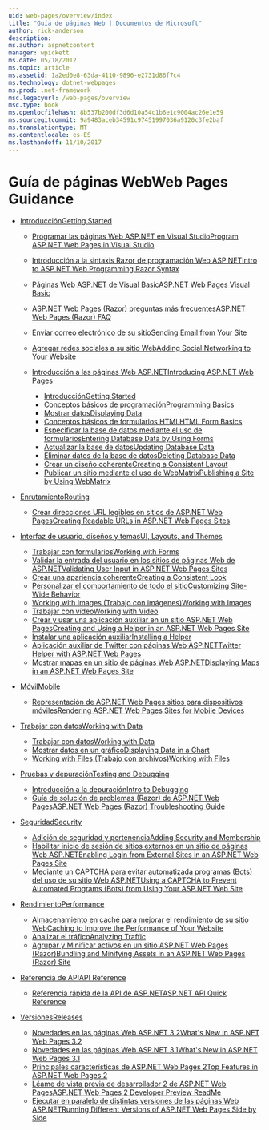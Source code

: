 ```yaml
---
uid: web-pages/overview/index
title: "Guía de páginas Web | Documentos de Microsoft"
author: rick-anderson
description: 
ms.author: aspnetcontent
manager: wpickett
ms.date: 05/18/2012
ms.topic: article
ms.assetid: 1a2ed0e8-63da-4110-9896-e2731d86f7c4
ms.technology: dotnet-webpages
ms.prod: .net-framework
msc.legacyurl: /web-pages/overview
msc.type: book
ms.openlocfilehash: 8b537b200df3d6d10a54c1b6e1c9004ac26e1e59
ms.sourcegitcommit: 9a9483aceb34591c97451997036a9120c3fe2baf
ms.translationtype: MT
ms.contentlocale: es-ES
ms.lasthandoff: 11/10/2017
---
```

<a name="web-pages-guidance"></a><span data-ttu-id="fa531-102">Guía de páginas Web</span><span class="sxs-lookup"><span data-stu-id="fa531-102">Web Pages Guidance</span></span>
====================
- [<span data-ttu-id="fa531-103">Introducción</span><span class="sxs-lookup"><span data-stu-id="fa531-103">Getting Started</span></span>](getting-started/index.md)

    - [<span data-ttu-id="fa531-104">Programar las páginas Web ASP.NET en Visual Studio</span><span class="sxs-lookup"><span data-stu-id="fa531-104">Program ASP.NET Web Pages in Visual Studio</span></span>](getting-started/program-asp-net-web-pages-in-visual-studio.md)
    - [<span data-ttu-id="fa531-105">Introducción a la sintaxis Razor de programación Web ASP.NET</span><span class="sxs-lookup"><span data-stu-id="fa531-105">Intro to ASP.NET Web Programming Razor Syntax</span></span>](getting-started/introducing-razor-syntax-c.md)
    - [<span data-ttu-id="fa531-106">Páginas Web ASP.NET de Visual Basic</span><span class="sxs-lookup"><span data-stu-id="fa531-106">ASP.NET Web Pages Visual Basic</span></span>](getting-started/introducing-razor-syntax-vb.md)
    - [<span data-ttu-id="fa531-107">ASP.NET Web Pages (Razor) preguntas más frecuentes</span><span class="sxs-lookup"><span data-stu-id="fa531-107">ASP.NET Web Pages (Razor) FAQ</span></span>](getting-started/aspnet-web-pages-razor-faq.md)
    - [<span data-ttu-id="fa531-108">Enviar correo electrónico de su sitio</span><span class="sxs-lookup"><span data-stu-id="fa531-108">Sending Email from Your Site</span></span>](getting-started/11-adding-email-to-your-web-site.md)
    - [<span data-ttu-id="fa531-109">Agregar redes sociales a su sitio Web</span><span class="sxs-lookup"><span data-stu-id="fa531-109">Adding Social Networking to Your Website</span></span>](getting-started/13-adding-social-networking-to-your-web-site.md)
    - [<span data-ttu-id="fa531-110">Introducción a las páginas Web ASP.NET</span><span class="sxs-lookup"><span data-stu-id="fa531-110">Introducing ASP.NET Web Pages</span></span>](getting-started/introducing-aspnet-web-pages-2/index.md)

        - [<span data-ttu-id="fa531-111">Introducción</span><span class="sxs-lookup"><span data-stu-id="fa531-111">Getting Started</span></span>](getting-started/introducing-aspnet-web-pages-2/getting-started.md)
        - [<span data-ttu-id="fa531-112">Conceptos básicos de programación</span><span class="sxs-lookup"><span data-stu-id="fa531-112">Programming Basics</span></span>](getting-started/introducing-aspnet-web-pages-2/intro-to-web-pages-programming.md)
        - [<span data-ttu-id="fa531-113">Mostrar datos</span><span class="sxs-lookup"><span data-stu-id="fa531-113">Displaying Data</span></span>](getting-started/introducing-aspnet-web-pages-2/displaying-data.md)
        - [<span data-ttu-id="fa531-114">Conceptos básicos de formularios HTML</span><span class="sxs-lookup"><span data-stu-id="fa531-114">HTML Form Basics</span></span>](getting-started/introducing-aspnet-web-pages-2/form-basics.md)
        - [<span data-ttu-id="fa531-115">Especificar la base de datos mediante el uso de formularios</span><span class="sxs-lookup"><span data-stu-id="fa531-115">Entering Database Data by Using Forms</span></span>](getting-started/introducing-aspnet-web-pages-2/entering-data.md)
        - [<span data-ttu-id="fa531-116">Actualizar la base de datos</span><span class="sxs-lookup"><span data-stu-id="fa531-116">Updating Database Data</span></span>](getting-started/introducing-aspnet-web-pages-2/updating-data.md)
        - [<span data-ttu-id="fa531-117">Eliminar datos de la base de datos</span><span class="sxs-lookup"><span data-stu-id="fa531-117">Deleting Database Data</span></span>](getting-started/introducing-aspnet-web-pages-2/deleting-data.md)
        - [<span data-ttu-id="fa531-118">Crear un diseño coherente</span><span class="sxs-lookup"><span data-stu-id="fa531-118">Creating a Consistent Layout</span></span>](getting-started/introducing-aspnet-web-pages-2/layouts.md)
        - [<span data-ttu-id="fa531-119">Publicar un sitio mediante el uso de WebMatrix</span><span class="sxs-lookup"><span data-stu-id="fa531-119">Publishing a Site by Using WebMatrix</span></span>](getting-started/introducing-aspnet-web-pages-2/publishing.md)
- [<span data-ttu-id="fa531-120">Enrutamiento</span><span class="sxs-lookup"><span data-stu-id="fa531-120">Routing</span></span>](routing/index.md)

    - [<span data-ttu-id="fa531-121">Crear direcciones URL legibles en sitios de ASP.NET Web Pages</span><span class="sxs-lookup"><span data-stu-id="fa531-121">Creating Readable URLs in ASP.NET Web Pages Sites</span></span>](routing/creating-readable-urls-in-aspnet-web-pages-sites.md)
- [<span data-ttu-id="fa531-122">Interfaz de usuario, diseños y temas</span><span class="sxs-lookup"><span data-stu-id="fa531-122">UI, Layouts, and Themes</span></span>](ui-layouts-and-themes/index.md)

    - [<span data-ttu-id="fa531-123">Trabajar con formularios</span><span class="sxs-lookup"><span data-stu-id="fa531-123">Working with Forms</span></span>](ui-layouts-and-themes/4-working-with-forms.md)
    - [<span data-ttu-id="fa531-124">Validar la entrada del usuario en los sitios de páginas Web de ASP.NET</span><span class="sxs-lookup"><span data-stu-id="fa531-124">Validating User Input in ASP.NET Web Pages Sites</span></span>](ui-layouts-and-themes/validating-user-input-in-aspnet-web-pages-sites.md)
    - [<span data-ttu-id="fa531-125">Crear una apariencia coherente</span><span class="sxs-lookup"><span data-stu-id="fa531-125">Creating a Consistent Look</span></span>](ui-layouts-and-themes/3-creating-a-consistent-look.md)
    - [<span data-ttu-id="fa531-126">Personalizar el comportamiento de todo el sitio</span><span class="sxs-lookup"><span data-stu-id="fa531-126">Customizing Site-Wide Behavior</span></span>](ui-layouts-and-themes/18-customizing-site-wide-behavior.md)
    - [<span data-ttu-id="fa531-127">Working with Images (Trabajo con imágenes)</span><span class="sxs-lookup"><span data-stu-id="fa531-127">Working with Images</span></span>](ui-layouts-and-themes/9-working-with-images.md)
    - [<span data-ttu-id="fa531-128">Trabajar con vídeo</span><span class="sxs-lookup"><span data-stu-id="fa531-128">Working with Video</span></span>](ui-layouts-and-themes/10-working-with-video.md)
    - [<span data-ttu-id="fa531-129">Crear y usar una aplicación auxiliar en un sitio ASP.NET Web Pages</span><span class="sxs-lookup"><span data-stu-id="fa531-129">Creating and Using a Helper in an ASP.NET Web Pages Site</span></span>](ui-layouts-and-themes/creating-and-using-a-helper-in-an-aspnet-web-pages-site.md)
    - [<span data-ttu-id="fa531-130">Instalar una aplicación auxiliar</span><span class="sxs-lookup"><span data-stu-id="fa531-130">Installing a Helper</span></span>](ui-layouts-and-themes/installing-helpers.md)
    - [<span data-ttu-id="fa531-131">Aplicación auxiliar de Twitter con páginas Web ASP.NET</span><span class="sxs-lookup"><span data-stu-id="fa531-131">Twitter Helper with ASP.NET Web Pages</span></span>](ui-layouts-and-themes/twitter-helper.md)
    - [<span data-ttu-id="fa531-132">Mostrar mapas en un sitio de páginas Web ASP.NET</span><span class="sxs-lookup"><span data-stu-id="fa531-132">Displaying Maps in an ASP.NET Web Pages Site</span></span>](ui-layouts-and-themes/displaying-maps-in-an-aspnet-web-pages-site.md)
- [<span data-ttu-id="fa531-133">Móvil</span><span class="sxs-lookup"><span data-stu-id="fa531-133">Mobile</span></span>](mobile/index.md)

    - [<span data-ttu-id="fa531-134">Representación de ASP.NET Web Pages sitios para dispositivos móviles</span><span class="sxs-lookup"><span data-stu-id="fa531-134">Rendering ASP.NET Web Pages Sites for Mobile Devices</span></span>](mobile/rendering-aspnet-web-pages-sites-for-mobile-devices.md)
- [<span data-ttu-id="fa531-135">Trabajar con datos</span><span class="sxs-lookup"><span data-stu-id="fa531-135">Working with Data</span></span>](data/index.md)

    - [<span data-ttu-id="fa531-136">Trabajar con datos</span><span class="sxs-lookup"><span data-stu-id="fa531-136">Working with Data</span></span>](data/5-working-with-data.md)
    - [<span data-ttu-id="fa531-137">Mostrar datos en un gráfico</span><span class="sxs-lookup"><span data-stu-id="fa531-137">Displaying Data in a Chart</span></span>](data/7-displaying-data-in-a-chart.md)
    - [<span data-ttu-id="fa531-138">Working with Files (Trabajo con archivos)</span><span class="sxs-lookup"><span data-stu-id="fa531-138">Working with Files</span></span>](data/working-with-files.md)
- [<span data-ttu-id="fa531-139">Pruebas y depuración</span><span class="sxs-lookup"><span data-stu-id="fa531-139">Testing and Debugging</span></span>](testing-and-debugging/index.md)

    - [<span data-ttu-id="fa531-140">Introducción a la depuración</span><span class="sxs-lookup"><span data-stu-id="fa531-140">Intro to Debugging</span></span>](testing-and-debugging/introduction-to-debugging.md)
    - [<span data-ttu-id="fa531-141">Guía de solución de problemas (Razor) de ASP.NET Web Pages</span><span class="sxs-lookup"><span data-stu-id="fa531-141">ASP.NET Web Pages (Razor) Troubleshooting Guide</span></span>](testing-and-debugging/aspnet-web-pages-razor-troubleshooting-guide.md)
- [<span data-ttu-id="fa531-142">Seguridad</span><span class="sxs-lookup"><span data-stu-id="fa531-142">Security</span></span>](security/index.md)

    - [<span data-ttu-id="fa531-143">Adición de seguridad y pertenencia</span><span class="sxs-lookup"><span data-stu-id="fa531-143">Adding Security and Membership</span></span>](security/16-adding-security-and-membership.md)
    - [<span data-ttu-id="fa531-144">Habilitar inicio de sesión de sitios externos en un sitio de páginas Web ASP.NET</span><span class="sxs-lookup"><span data-stu-id="fa531-144">Enabling Login from External Sites in an ASP.NET Web Pages Site</span></span>](security/enabling-login-from-external-sites-in-an-aspnet-web-pages-site.md)
    - [<span data-ttu-id="fa531-145">Mediante un CAPTCHA para evitar automatizada programas (Bots) del uso de su sitio Web ASP.NET</span><span class="sxs-lookup"><span data-stu-id="fa531-145">Using a CAPTCHA to Prevent Automated Programs (Bots) from Using Your ASP.NET Web Site</span></span>](security/using-a-catpcha-to-prevent-automated-programs-bots-from-using-your-aspnet-web-site.md)
- [<span data-ttu-id="fa531-146">Rendimiento</span><span class="sxs-lookup"><span data-stu-id="fa531-146">Performance</span></span>](performance-and-traffic/index.md)

    - [<span data-ttu-id="fa531-147">Almacenamiento en caché para mejorar el rendimiento de su sitio Web</span><span class="sxs-lookup"><span data-stu-id="fa531-147">Caching to Improve the Performance of Your Website</span></span>](performance-and-traffic/15-caching-to-improve-the-performance-of-your-website.md)
    - [<span data-ttu-id="fa531-148">Analizar el tráfico</span><span class="sxs-lookup"><span data-stu-id="fa531-148">Analyzing Traffic</span></span>](performance-and-traffic/14-analyzing-traffic.md)
    - [<span data-ttu-id="fa531-149">Agrupar y Minificar activos en un sitio ASP.NET Web Pages (Razor)</span><span class="sxs-lookup"><span data-stu-id="fa531-149">Bundling and Minifying Assets in an ASP.NET Web Pages (Razor) Site</span></span>](performance-and-traffic/bundling-and-minifying-assets-in-an-aspnet-web-pages-razor-site.md)
- [<span data-ttu-id="fa531-150">Referencia de API</span><span class="sxs-lookup"><span data-stu-id="fa531-150">API Reference</span></span>](api-reference/index.md)

    - [<span data-ttu-id="fa531-151">Referencia rápida de la API de ASP.NET</span><span class="sxs-lookup"><span data-stu-id="fa531-151">ASP.NET API Quick Reference</span></span>](api-reference/asp-net-web-pages-api-reference.md)
- [<span data-ttu-id="fa531-152">Versiones</span><span class="sxs-lookup"><span data-stu-id="fa531-152">Releases</span></span>](releases/index.md)

    - [<span data-ttu-id="fa531-153">Novedades en las páginas Web ASP.NET 3.2</span><span class="sxs-lookup"><span data-stu-id="fa531-153">What's New in ASP.NET Web Pages 3.2</span></span>](releases/whats-new-in-aspnet-web-pages-32.md)
    - [<span data-ttu-id="fa531-154">Novedades en las páginas Web ASP.NET 3.1</span><span class="sxs-lookup"><span data-stu-id="fa531-154">What's New in ASP.NET Web Pages 3.1</span></span>](releases/whats-new-aspnet-web-pages-31.md)
    - [<span data-ttu-id="fa531-155">Principales características de ASP.NET Web Pages 2</span><span class="sxs-lookup"><span data-stu-id="fa531-155">Top Features in ASP.NET Web Pages 2</span></span>](releases/top-features-in-web-pages-2.md)
    - [<span data-ttu-id="fa531-156">Léame de vista previa de desarrollador 2 de ASP.NET Web Pages</span><span class="sxs-lookup"><span data-stu-id="fa531-156">ASP.NET Web Pages 2 Developer Preview ReadMe</span></span>](releases/aspnet-web-pages-2-developer-preview-readme.md)
    - [<span data-ttu-id="fa531-157">Ejecutar en paralelo de distintas versiones de las páginas Web ASP.NET</span><span class="sxs-lookup"><span data-stu-id="fa531-157">Running Different Versions of ASP.NET Web Pages Side by Side</span></span>](releases/running-v1-and-v2-sites-side-by-side.md)
